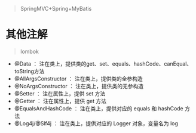 >SpringMVC+Spring+MyBatis
> 
# 其他注解
>lombok
- @Data ： 注在类上，提供类的get、set、equals、hashCode、canEqual、toString方法
- @AllArgsConstructor ： 注在类上，提供类的全参构造
- @NoArgsConstructor ： 注在类上，提供类的无参构造
- @Setter ： 注在属性上，提供 set 方法
- @Getter ： 注在属性上，提供 get 方法
- @EqualsAndHashCode ： 注在类上，提供对应的 equals 和 hashCode 方法
- @Log4j/@Slf4j ： 注在类上，提供对应的 Logger 对象，变量名为 log
